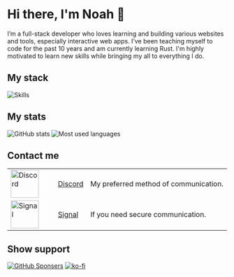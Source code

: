# Hi there, I'm Noah 👋

I’m a full-stack developer who loves learning and building various websites and tools, especially interactive web apps. I’ve been teaching myself to code for the past 10 years and am currently learning Rust. I'm highly motivated to learn new skills while bringing my all to everything I do.

## My stack

<p>
  <img src="https://skillicons.dev/icons?i=svelte,ts,rust,cloudflare,workers,postgres,redis,docker,js,html,css,notion,obsidian" alt="Skills" />
</p>

## My stats

<p>
  <img src="https://github-readme-stats.vercel.app/api?username=The-Noah&count_private=true&show_icons=true&disable_animations=true&bg_color=101418&border_color=1b2028&text_color=FFFE&title_color=9932ee&icon_color=9932ee&hide_rank=true" alt="GitHub stats" />
  <img src="https://github-readme-stats.vercel.app/api/top-langs/?username=The-Noah&count_private=true&disable_animations=true&bg_color=101418&border_color=1b2028&text_color=FFFE&title_color=9932ee&langs_count=4&layout=compact&hide=c,objective-c,c%23" alt="Most used languages" />
</p>

## Contact me

<table>
  <tbody>
    <tr>
      <td width="92px">
        <img align="center" src="https://discord.com/assets/3437c10597c1526c3dbd98c737c2bcae.svg" width="64" height="64" alt="Discord" />
      </td>
      <td>
        <a href="https://go.noahdunbar.com/discord">Discord</a>
      </td>
      <td>
        <p>My preferred method of communication.</p>
      </td>
    </tr>
    <tr>
      <td width="92px">
        <img align="center" src="https://avatars.githubusercontent.com/u/702459?s=200&v=4" width="64" height="64" alt="Signal" />
      </td>
      <td>
        <a href="https://go.noahdunbar.com/signal">Signal</a>
      </td>
      <td>
        <p>If you need secure communication.</p>
      </td>
    </tr>
  </tbody>
</table>

<!--
| **Favorite tech** | |
| --- | --- |
| Programming languages | [![Rust](https://img.shields.io/badge/-Rust-000000?style=for-the-badge&logoColor=white&logo=rust)](https://rustlang.org/) [![TypeScript](https://img.shields.io/badge/-TypeScript-007ACC?style=for-the-badge&logoColor=white&logo=typescript)](https://typescriptlang.org/) |
| JavaScript framework | [![SvelteKit](https://img.shields.io/badge/-SvelteKit-FF3E00?style=for-the-badge&logoColor=white&logo=svelte)](https://kit.svelte.dev) |
| Hosting provider | [![Cloudflare](https://img.shields.io/badge/-Cloudflare-F38020?style=for-the-badge&logoColor=white&logo=cloudflare)](https://developers.cloudflare.com/) |
| Database | [![PostgreSQL](https://img.shields.io/badge/-PostgreSQL-4169E1?style=for-the-badge&logoColor=white&logo=postgresql)](https://postgresql.org/) |
| Editor | [![VSCode](https://img.shields.io/badge/-VSCode-007ACC?style=for-the-badge&logoColor=white&logo=visual-studio-code)](https://code.visualstudio.com/) |
| Browser | [![Firefox Developer Edition](https://img.shields.io/badge/-Firefox%20Developer%20Edition-FF7139?style=for-the-badge&logoColor=white&logo=firefox-browser)](https://mozilla.org/en-US/firefox/developer/) |
-->

<!--
- 🔭 I’m currently working on various small projects.
- 🌱 I’m currently learning Rust.
- 📫 You can contact me via email: [noah@noahdunbar.com](mailto:noah@noahdunbar.com)

[![Website](https://img.shields.io/badge/-Website-white?style=for-the-badge)](https://noahdunbar.com)
[![OneProfile](https://img.shields.io/badge/-OneProfile-white?style=for-the-badge)](https://oneprofile.app/noahdunbar)
[![Twitter](https://img.shields.io/badge/-@NoahDunbarDev-white?style=for-the-badge&logo=twitter)](https://twitter.com/NoahDunbarDev)
[![Blog](https://img.shields.io/badge/-Blog-white?style=for-the-badge&logoColor=2962FF&logo=hashnode)](https://blog.noahdunbar.com)
[![GitHub Activity](https://img.shields.io/badge/-GitHub%20Activity-white?style=for-the-badge&logoColor=black&logo=github)](https://gitstalk.netlify.app/The-Noah)
-->

<!-- ### Tech Stack

![TypeScript](https://img.shields.io/badge/-TypeScript-007ACC?style=for-the-badge&logoColor=white&logo=typescript)
![JavaScript](https://img.shields.io/badge/-JavaScript-F7DF1E?style=for-the-badge&logoColor=black&logo=javascript)
![Svelte](https://img.shields.io/badge/-Svelte-FF3E00?style=for-the-badge&logoColor=white&logo=svelte)
![Cloudflare](https://img.shields.io/badge/-Cloudflare-F38020?style=for-the-badge&logoColor=white&logo=cloudflare)
![Supabase](https://img.shields.io/badge/-Supabase-3ECF8E?style=for-the-badge&logoColor=white&logo=supabase)
![PostgreSQL](https://img.shields.io/badge/-PostgreSQL-4169E1?style=for-the-badge&logoColor=white&logo=postgresql)
![Deno](https://img.shields.io/badge/-Deno-000000?style=for-the-badge&logoColor=white&logo=deno)
![React](https://img.shields.io/badge/-React-61DAFB?style=for-the-badge&logoColor=black&logo=react)
![Node](https://img.shields.io/badge/-Node-339933?style=for-the-badge&logoColor=white&logo=node.js)
![HTML](https://img.shields.io/badge/-HTML-E34F26?style=for-the-badge&logoColor=white&logo=html5)
![CSS](https://img.shields.io/badge/-CSS-1572B6?style=for-the-badge&logoColor=white&logo=css3)
![SASS](https://img.shields.io/badge/-SASS-CC6699?style=for-the-badge&logoColor=white&logo=sass)
![C++](https://img.shields.io/badge/-C++-00599C?style=for-the-badge&logoColor=white&logo=c%2B%2B)
![Rust](https://img.shields.io/badge/-Rust-221E1F?style=for-the-badge&logoColor=white&logo=rust)
![Nginx](https://img.shields.io/badge/-Nginx-269539?style=for-the-badge&logoColor=white&logo=nginx)
![MongoDB](https://img.shields.io/badge/-MongoDB-47A248?style=for-the-badge&logoColor=white&logo=mongodb)
![Linux Servers](https://img.shields.io/badge/-Linux%20Servers-FCC624?style=for-the-badge&logoColor=black&logo=linux)
![VSCode](https://img.shields.io/badge/-VSCode-007ACC?style=for-the-badge&logoColor=white&logo=visual-studio-code)
![Edge](https://img.shields.io/badge/-Edge-0078D7?style=for-the-badge&logoColor=white&logo=microsoft-edge) -->

<!-- [![GitHub Activity](https://img.shields.io/badge/-GitHub%20Activity-white?style=for-the-badge&logoColor=black&logo=github)](https://gitstalk.netlify.app/The-Noah) -->

<!-- - 🏁 I have several goals for 2021, which can be found [here](https://github.com/users/The-Noah/projects/1) as a GitHub project.-->

<!--
**The-Noah/The-Noah** is a ✨ _special_ ✨ repository because its `README.md` (this file) appears on your GitHub profile.

Here are some ideas to get you started:

- 🔭 I’m currently working on ...
- 🌱 I’m currently learning ...
- 👯 I’m looking to collaborate on ...
- 🤔 I’m looking for help with ...
- 💬 Ask me about ...
- 📫 How to reach me: ...
- 😄 Pronouns: ...
- ⚡ Fun fact: ...

![TypeScript](https://img.shields.io/badge/-TypeScript-black?style=for-the-badge&logo=typescript&labelColor=007ACC)
![JavaScript](https://img.shields.io/badge/-JavaScript-black?style=for-the-badge&logo=javascript&labelColor=F7DF1E)
![React](https://img.shields.io/badge/-React-black?style=for-the-badge&logo=react&labelColor=61DAFB)
![Deno](https://img.shields.io/badge/-Deno-black?style=for-the-badge&logo=deno&labelColor=000000)
![Node](https://img.shields.io/badge/-Node-black?style=for-the-badge&logo=node.js&labelColor=339933)
![C++](https://img.shields.io/badge/-C++-black?style=for-the-badge&logo=cplusplus&labelColor=00599C)
-->

<!--![Stats](https://github-readme-stats.vercel.app/api?username=The-Noah&count_private=true&show_icons=true&disable_animations=true&bg_color=161b22&border_color=30363d&text_color=FFFC&title_color=58a6ff&icon_color=58a6ff)-->

## Show support

[![GitHub Sponsers](https://img.shields.io/badge/-GitHub%20Sponsers-000000?style=for-the-badge&logoColor=white&logo=github)](https://github.com/sponsors/The-Noah)
[![ko-fi](https://ko-fi.com/img/githubbutton_sm.svg)](https://ko-fi.com/C0C8AYYRC)
